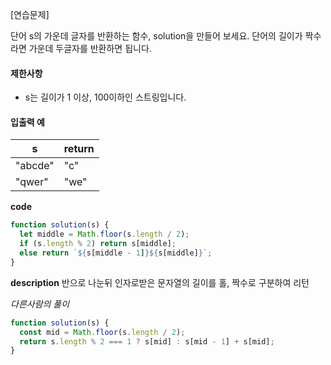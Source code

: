 [연습문제]

단어 s의 가운데 글자를 반환하는 함수, solution을 만들어 보세요. 단어의 길이가 짝수라면 가운데 두글자를 반환하면 됩니다.

#### 제한사항

- s는 길이가 1 이상, 100이하인 스트링입니다.

#### 입출력 예

| s       | return |
| ------- | ------ |
| "abcde" | "c"    |
| "qwer"  | "we"   |

**code**

```js
function solution(s) {
  let middle = Math.floor(s.length / 2);
  if (s.length % 2) return s[middle];
  else return `${s[middle - 1]}${s[middle]}`;
}
```

**description**
반으로 나눈뒤 인자로받은 문자열의 길이를 홀, 짝수로 구분하여 리턴

_다른사람의 풀이_

```js
function solution(s) {
  const mid = Math.floor(s.length / 2);
  return s.length % 2 === 1 ? s[mid] : s[mid - 1] + s[mid];
}
```
